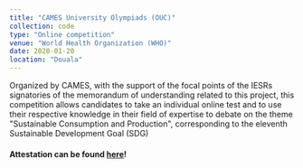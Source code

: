 ```yaml
---
title: "CAMES University Olympiads (OUC)"
collection: code
type: "Online competition"
venue: "World Health Organization (WHO)"
date: 2020-01-20
location: "Douala"
---
```

Organized by CAMES, with the support of the focal points of the IESRs signatories of the memorandum of understanding related to this project, this competition allows candidates to take an individual online test and to use their respective knowledge in their field of expertise to debate on the theme "Sustainable Consumption and Production", corresponding to the eleventh Sustainable Development Goal (SDG)

#### Attestation can be found [here](../../files/attestation_ouc_2020.pdf)!


